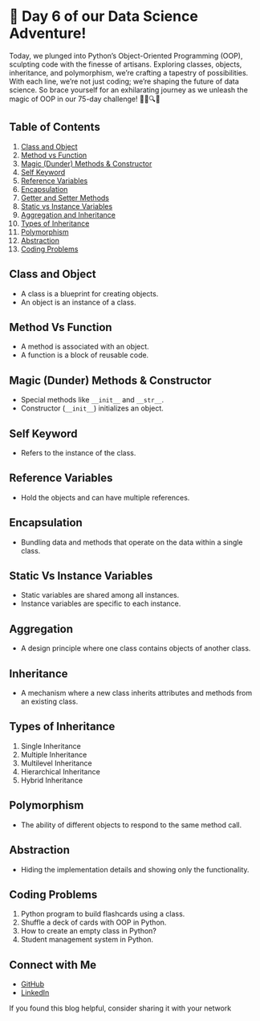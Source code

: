 # 🚀 Day 6 of our Data Science Adventure!

Today, we plunged into Python’s Object-Oriented Programming (OOP), sculpting code with the finesse of artisans. Exploring classes, objects, inheritance, and polymorphism, we’re crafting a tapestry of possibilities. With each line, we’re not just coding; we’re shaping the future of data science. So brace yourself for an exhilarating journey as we unleash the magic of OOP in our 75-day challenge! 👩‍💻🔍✨

## Table of Contents

1. [Class and Object](#class-and-object)
2. [Method vs Function](#method-vs-function)
3. [Magic (Dunder) Methods & Constructor](#magic-dunder-methods--constructor)
4. [Self Keyword](#self-keyword)
5. [Reference Variables](#reference-variables)
6. [Encapsulation](#encapsulation)
7. [Getter and Setter Methods](#getter-and-setter-methods)
8. [Static vs Instance Variables](#static-vs-instance-variables)
9. [Aggregation and Inheritance](#aggregation-and-inheritance)
10. [Types of Inheritance](#types-of-inheritance)
11. [Polymorphism](#polymorphism)
12. [Abstraction](#abstraction)
13. [Coding Problems](#coding-problems)

## Class and Object
- A class is a blueprint for creating objects.
- An object is an instance of a class.

## Method Vs Function
- A method is associated with an object.
- A function is a block of reusable code.

## Magic (Dunder) Methods & Constructor
- Special methods like `__init__` and `__str__`.
- Constructor (`__init__`) initializes an object.

## Self Keyword
- Refers to the instance of the class.

## Reference Variables
- Hold the objects and can have multiple references.

## Encapsulation
- Bundling data and methods that operate on the data within a single class.

## Static Vs Instance Variables
- Static variables are shared among all instances.
- Instance variables are specific to each instance.

## Aggregation
- A design principle where one class contains objects of another class.

## Inheritance
- A mechanism where a new class inherits attributes and methods from an existing class.

## Types of Inheritance
1. Single Inheritance
2. Multiple Inheritance
3. Multilevel Inheritance
4. Hierarchical Inheritance
5. Hybrid Inheritance

## Polymorphism
- The ability of different objects to respond to the same method call.

## Abstraction
- Hiding the implementation details and showing only the functionality.

## Coding Problems
1. Python program to build flashcards using a class.
2. Shuffle a deck of cards with OOP in Python.
3. How to create an empty class in Python?
4. Student management system in Python.

## Connect with Me
- [GitHub](https://github.com/shrutibharat01)
- [LinkedIn](https://linkedin.com/in/shrutibharat0105)

If you found this blog helpful, consider sharing it with your network

